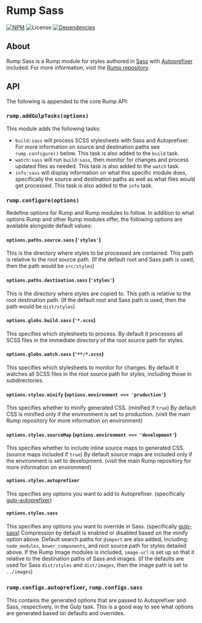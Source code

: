 # Rump Sass
[![NPM](http://img.shields.io/npm/v/rump-sass.svg?style=flat-square)](https://www.npmjs.org/package/rump-sass)
![License](http://img.shields.io/npm/l/rump-sass.svg?style=flat-square)
[![Dependencies](http://img.shields.io/david/rumps/rump-sass.svg?style=flat-square)](https://david-dm.org/rumps/rump-sass)


## About
Rump Sass is a Rump module for styles authored in [Sass](http://sass-lang.com/)
with [Autoprefixer](https://github.com/postcss/autoprefixer) included. For more
information, visit the
[Rump repository](https://github.com/rumps/rump).


## API
The following is appended to the core Rump API:

### `rump.addGulpTasks(options)`
This module adds the following tasks:

- `build:sass` will process SCSS stylesheets with Sass and Autoprefixer. For
more information on source and destination paths see `rump.configure()` below.
This task is also added to the `build` task.
- `watch:sass` will run `build:sass`, then monitor for changes and process
updated files as needed. This task is also added to the `watch` task.
- `info:sass` will display information on what this specific module does,
specifically the source and destination paths as well as what files would get
processed. This task is also added to the `info` task.

### `rump.configure(options)`
Redefine options for Rump and Rump modules to follow. In addition to what
options Rump and other Rump modules offer, the following options are
available alongside default values:

#### `options.paths.source.sass` (`'styles'`)
This is the directory where styles to be processed are contained. This path is
relative to the root source path. (If the default root and Sass path is used,
then the path would be `src/styles`)

#### `options.paths.destination.sass` (`'styles'`)
This is the directory where styles are copied to. This path is relative to the
root destination path. (If the default root and Sass path is used, then the
path would be `dist/styles`)

#### `options.globs.build.sass` (`'*.scss`)
This specifies which stylesheets to process. By default it processes all SCSS
files in the immediate directory of the root source path for styles.

#### `options.globs.watch.sass` (`'**/*.scss`)
This specifies which stylesheets to monitor for changes. By default it watches
all SCSS files in the root source path for styles, including those in
subdirectories.

#### `options.styles.minify` (`options.environment === 'production'`)
This specifies whether to minify generated CSS. (minified if `true`) By default
CSS is minified only if the environment is set to production. (visit the main
Rump repository for more information on environment)

#### `options.styles.sourceMap` (`options.environment === 'development'`)
This specifies whether to include inline source maps to generated CSS. (source
maps included if `true`) By default source maps are included only if the
environment is set to development. (visit the main Rump repository for more
information on environment)

#### `options.styles.autoprefixer`
This specifies any options you want to add to Autoprefixer. (specifically
[gulp-autoprefixer](https://github.com/sindresorhus/gulp-autoprefixer))

#### `options.styles.sass`
This specifies any options you want to override in Sass. (specifically
[gulp-sass](https://github.com/dlmanning/gulp-sass)) Compression by default is
enabled or disabled based on the minify option above. Default search paths for
`@import` are also added, including: `node_modules`, `bower_components`, and
root source path for styles detailed above. If the Rump Image modules is
included, `image-url` is set up so that it relative to the destination paths of
Sass and images. (if the defaults are used for Sass `dist/styles`
and `dist/images`, then the image path is set to `../images`)

### `rump.configs.autoprefixer`, `rump.configs.sass`
This contains the generated options that are passed to Autoprefixer and Sass,
respectively, in the Gulp task. This is a good way to see what options are
generated based on defaults and overrides.
